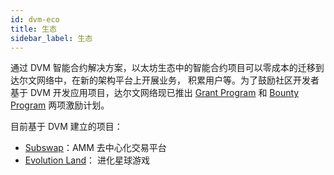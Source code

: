 ```yaml
---
id: dvm-eco
title: 生态
sidebar_label: 生态
---
```


通过 DVM 智能合约解决方案，以太坊生态中的智能合约项目可以零成本的迁移到达尔文网络中，在新的架构平台上开展业务，
积累用户等。为了鼓励社区开发者基于 DVM 开发应用项目，达尔文网络现已推出 [Grant Program](https://github.com/darwinia-network/collaboration/blob/master/grant/README.md) 和 [Bounty Program](https://github.com/darwinia-network/collaboration/blob/master/bounty/README.md) 两项激励计划。


目前基于 DVM 建立的项目：

- [Subswap](https://subswap.pro/#/swap)：AMM 去中心化交易平台
- [Evolution Land](https://github.com/evolutionlandorg/land)： 进化星球游戏
